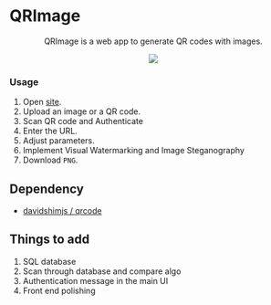 # QRImage

<p align="center">
    QRImage is a web app to generate QR codes with images.
</p>

<p align="center">
    <img src="images/demo.png">
</p>

### Usage

1. Open [site](https://hughchen.github.io/qr_image/).
2. Upload an image or a QR code.
3. Scan QR code and Authenticate
3. Enter the URL.
4. Adjust parameters.
5. Implement Visual Watermarking and Image Steganography
5. Download `PNG`.



## Dependency

* [davidshimjs / qrcode](https://github.com/davidshimjs/qrcodejs)


## Things to add

1. SQL database
2. Scan through database and compare algo
3. Authentication message in the main UI
4. Front end polishing